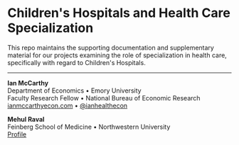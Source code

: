 # Children's Hospitals and Health Care Specialization

This repo maintains the supporting documentation and supplementary material for our projects examining the role of specialization in health care, specifically with regard to Children's Hospitals.

---------------------------------------------------------------------------------------

**Ian McCarthy**  
Department of Economics • Emory University<br>
Faculty Research Fellow • National Bureau of Economic Research<br>
[ianmccarthyecon.com](https://www.ianmccarthyecon.com) • [\@ianhealthecon](https://twitter.com/ianhealthecon)


**Mehul Raval**  
Feinberg School of Medicine • Northwestern University<br>
[Profile](https://www.feinberg.northwestern.edu/faculty-profiles/az/profile.html?xid=22586)

